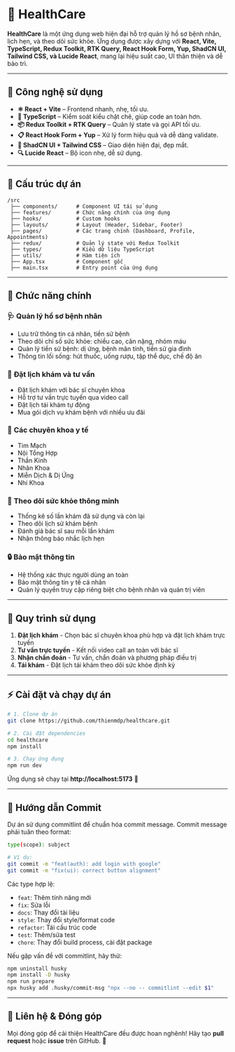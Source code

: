 # 🏥 **HealthCare**

**HealthCare** là một ứng dụng web hiện đại hỗ trợ quản lý hồ sơ bệnh nhân, lịch hẹn, và theo dõi sức khỏe. Ứng dụng được xây dựng với **React, Vite, TypeScript, Redux Toolkit, RTK Query, React Hook Form, Yup, ShadCN UI, Tailwind CSS, và Lucide React**, mang lại hiệu suất cao, UI thân thiện và dễ bảo trì.

---

## 🚀 **Công nghệ sử dụng**

- **⚛️ React + Vite** – Frontend nhanh, nhẹ, tối ưu.
- **📌 TypeScript** – Kiểm soát kiểu chặt chẽ, giúp code an toàn hơn.
- **📦 Redux Toolkit + RTK Query** – Quản lý state và gọi API tối ưu.
- **📋 React Hook Form + Yup** – Xử lý form hiệu quả và dễ dàng validate.
- **🎨 ShadCN UI + Tailwind CSS** – Giao diện hiện đại, đẹp mắt.
- **🔍 Lucide React** – Bộ icon nhẹ, dễ sử dụng.

---

## 📂 **Cấu trúc dự án**

```
/src
 ├── components/      # Component UI tái sử dụng
 ├── features/        # Chức năng chính của ứng dụng
 ├── hooks/           # Custom hooks
 ├── layouts/         # Layout (Header, Sidebar, Footer)
 ├── pages/           # Các trang chính (Dashboard, Profile, Appointments)
 ├── redux/           # Quản lý state với Redux Toolkit
 ├── types/           # Kiểu dữ liệu TypeScript
 ├── utils/           # Hàm tiện ích
 ├── App.tsx          # Component gốc
 ├── main.tsx         # Entry point của ứng dụng
```

---

## 📌 **Chức năng chính**

### 🩺 **Quản lý hồ sơ bệnh nhân**

- Lưu trữ thông tin cá nhân, tiền sử bệnh
- Theo dõi chỉ số sức khỏe: chiều cao, cân nặng, nhóm máu
- Quản lý tiền sử bệnh: dị ứng, bệnh mãn tính, tiền sử gia đình
- Thông tin lối sống: hút thuốc, uống rượu, tập thể dục, chế độ ăn

### 📅 **Đặt lịch khám và tư vấn**

- Đặt lịch khám với bác sĩ chuyên khoa
- Hỗ trợ tư vấn trực tuyến qua video call
- Đặt lịch tái khám tự động
- Mua gói dịch vụ khám bệnh với nhiều ưu đãi

### 🏥 **Các chuyên khoa y tế**

- Tim Mạch
- Nội Tổng Hợp
- Thần Kinh
- Nhãn Khoa
- Miễn Dịch & Dị Ứng
- Nhi Khoa

### 📱 **Theo dõi sức khỏe thông minh**

- Thống kê số lần khám đã sử dụng và còn lại
- Theo dõi lịch sử khám bệnh
- Đánh giá bác sĩ sau mỗi lần khám
- Nhận thông báo nhắc lịch hẹn

### 🔒 **Bảo mật thông tin**

- Hệ thống xác thực người dùng an toàn
- Bảo mật thông tin y tế cá nhân
- Quản lý quyền truy cập riêng biệt cho bệnh nhân và quản trị viên

---

## 🔄 **Quy trình sử dụng**

1. **Đặt lịch khám** - Chọn bác sĩ chuyên khoa phù hợp và đặt lịch khám trực tuyến
2. **Tư vấn trực tuyến** - Kết nối video call an toàn với bác sĩ
3. **Nhận chẩn đoán** - Tư vấn, chẩn đoán và phương pháp điều trị
4. **Tái khám** - Đặt lịch tái khám theo dõi sức khỏe định kỳ

---

## ⚡ **Cài đặt và chạy dự án**

```bash
# 1. Clone dự án
git clone https://github.com/thienmdp/healthcare.git

# 2. Cài đặt dependencies
cd healthcare
npm install

# 3. Chạy ứng dụng
npm run dev
```

Ứng dụng sẽ chạy tại **http://localhost:5173** 🚀

---

## 📝 **Hướng dẫn Commit**

Dự án sử dụng commitlint để chuẩn hóa commit message. Commit message phải tuân theo format:

```bash
type(scope): subject

# Ví dụ:
git commit -m "feat(auth): add login with google"
git commit -m "fix(ui): correct button alignment"
```

Các type hợp lệ:

- `feat`: Thêm tính năng mới
- `fix`: Sửa lỗi
- `docs`: Thay đổi tài liệu
- `style`: Thay đổi style/format code
- `refactor`: Tái cấu trúc code
- `test`: Thêm/sửa test
- `chore`: Thay đổi build process, cài đặt package

Nếu gặp vấn đề với commitlint, hãy thử:

```bash
npm uninstall husky
npm install -D husky
npm run prepare
npx husky add .husky/commit-msg "npx --no -- commitlint --edit $1"
```

---

## 🎯 **Liên hệ & Đóng góp**

Mọi đóng góp để cải thiện HealthCare đều được hoan nghênh! Hãy tạo **pull request** hoặc **issue** trên GitHub. 💙
